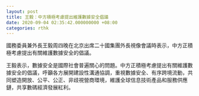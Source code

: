 ```yaml
---
layout: post
title: 王毅：中方積極考慮提出維護數據安全倡議
date: 2020-09-04 02:35:42.000000000 +08:00
categories: rthk
---
```


國務委員兼外長王毅周四晚在北京出席二十國集團外長視像會議時表示，中方正積極考慮提出有關維護數據安全的倡議。

王毅表示，數據安全是國際社會普遍關心的問題。中方正積極考慮提出有關維護數據安全的倡議，呼籲各方展開建設性溝通協調，重視數據安全、有序跨境流動，共同塑造開放、公平、公正、非歧視營商環境，維護全球信息技術產品和服務供應鏈，共享數碼經濟發展紅利。
